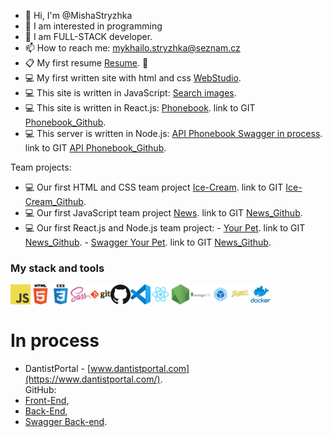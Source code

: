 - 👋 Hi, I'm @MishaStryzhka
- 👀 I am interested in programming
- 🌱 I am FULL-STACK developer.
- 📫 How to reach me: mykhailo.stryzhka@seznam.cz
- 📋 My first resume [Resume](https://mishastryzhka.github.io/resume/). 🤣
- 💻 My first written site with html and css [WebStudio](https://mishastryzhka.github.io/goit-markup-hw-08/).
- 💻 This site is written in JavaScript: [Search images](https://mishastryzhka.github.io/goit-js-hw-11/).
- 💻 This site is written in React.js: [Phonebook](https://mishastryzhka.github.io/goit-react-hw-08-phonebook/). link to GIT [Phonebook_Github](https://github.com/MishaStryzhka/goit-react-hw-08-phonebook).
- 💻 This server is written in Node.js: [API Phonebook Swagger in process](https://nodejs-homework-rest-api-rz1d.onrender.com/api-docs/). link to GIT [API Phonebook_Github](https://github.com/MishaStryzhka/nodejs-homework-rest-api).

Team projects:
- 💻 Our first HTML and CSS team project [Ice-Cream](https://vendettich13.github.io/Ice-Cream/). link to GIT [Ice-Cream_Github](https://github.com/Vendettich13/Ice-Cream).
- 💻 Our first JavaScript team project [News](https://dopinit.github.io/The-Informer-by-Midnight-Sun/). link to GIT [News_Github](https://github.com/DOPinIT/The-Informer-by-Midnight-Sun).
- 💻 Our first React.js and Node.js team project:
       - [Your Pet](https://mishastryzhka.github.io/project-Fr7v6c5s/). link to GIT [News_Github](https://github.com/MishaStryzhka/project-Fr7v6c5s).
       - [Swagger Your Pet](https://github.com/MishaStryzhka/project-BE7v6c5s). link to GIT [News_Github](https://project-be7v6c5s.onrender.com/api-docs/).

### My stack and tools

<img align="left" alt="JavaScript" width="32px" src="https://raw.githubusercontent.com/github/explore/80688e429a7d4ef2fca1e82350fe8e3517d3494d/topics/javascript/javascript.png" />

<img align="left" alt="HTML5" width="32px" src="https://raw.githubusercontent.com/github/explore/80688e429a7d4ef2fca1e82350fe8e3517d3494d/topics/html/html.png" />

<img align="left" alt="CSS3" width="32px" src="https://raw.githubusercontent.com/github/explore/80688e429a7d4ef2fca1e82350fe8e3517d3494d/topics/css/css.png" />

<img align="left" alt="Sass" width="32px" src="https://raw.githubusercontent.com/github/explore/80688e429a7d4ef2fca1e82350fe8e3517d3494d/topics/sass/sass.png" />

<img align="left" alt="Git" width="32px" src="https://raw.githubusercontent.com/github/explore/80688e429a7d4ef2fca1e82350fe8e3517d3494d/topics/git/git.png" />

<img align="left" alt="GitHub" width="32px" src="https://raw.githubusercontent.com/github/explore/78df643247d429f6cc873026c0622819ad797942/topics/github/github.png" />

<img align="left" alt="Visual Studio Code" width="32px" src="https://raw.githubusercontent.com/github/explore/80688e429a7d4ef2fca1e82350fe8e3517d3494d/topics/visual-studio-code/visual-studio-code.png" />

<img align="left" alt="React.js" width="32px" src="https://raw.githubusercontent.com/github/explore/80688e429a7d4ef2fca1e82350fe8e3517d3494d/topics/react/react.png" />

<img align="left" alt="Node.js" width="32px" src="https://raw.githubusercontent.com/github/explore/80688e429a7d4ef2fca1e82350fe8e3517d3494d/topics/nodejs/nodejs.png" />

<img align="left" alt="MongoDB" width="32px" src="https://raw.githubusercontent.com/github/explore/80688e429a7d4ef2fca1e82350fe8e3517d3494d/topics/mongodb/mongodb.png" />

<img align="left" alt="Webpack" width="32px" src="https://raw.githubusercontent.com/github/explore/80688e429a7d4ef2fca1e82350fe8e3517d3494d/topics/webpack/webpack.png" />

<img align="left" alt="Babel" width="32px" src="https://raw.githubusercontent.com/github/explore/80688e429a7d4ef2fca1e82350fe8e3517d3494d/topics/babel/babel.png" />

<img align="left" alt="Docker" width="32px" src="https://raw.githubusercontent.com/github/explore/80688e429a7d4ef2fca1e82350fe8e3517d3494d/topics/docker/docker.png" />
<br>
<br>
 <h1>In process</h1>

 - DantistPortal -  [www.dantistportal.com](https://www.dantistportal.com/).
   <br>
   GitHub:
 - [Front-End](https://github.com/MishaStryzhka/project-Front1v0),
 - [Back-End](https://github.com/MishaStryzhka/project-Back1v0),
 - [Swagger Back-end](https://project-back1v0.onrender.com).
